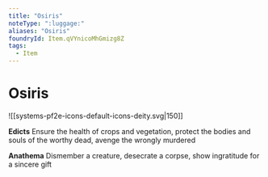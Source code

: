 ```yaml
---
title: "Osiris"
noteType: ":luggage:"
aliases: "Osiris"
foundryId: Item.qVYnicoMhGmizg8Z
tags:
  - Item
---
```


# Osiris
![[systems-pf2e-icons-default-icons-deity.svg|150]]

**Edicts** Ensure the health of crops and vegetation, protect the bodies and souls of the worthy dead, avenge the wrongly murdered

**Anathema** Dismember a creature, desecrate a corpse, show ingratitude for a sincere gift
